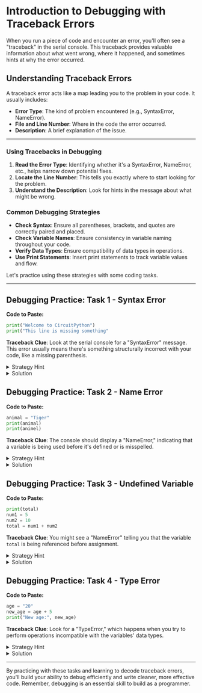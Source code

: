 # Introduction to Debugging with Traceback Errors

When you run a piece of code and encounter an error, you'll often see a "traceback" in the serial console. This traceback provides valuable information about what went wrong, where it happened, and sometimes hints at why the error occurred.

## Understanding Traceback Errors

A traceback error acts like a map leading you to the problem in your code. It usually includes:

- **Error Type**: The kind of problem encountered (e.g., SyntaxError, NameError).
- **File and Line Number**: Where in the code the error occurred.
- **Description**: A brief explanation of the issue.

--- 
### Using Tracebacks in Debugging

1. **Read the Error Type**: Identifying whether it's a SyntaxError, NameError, etc., helps narrow down potential fixes.
2. **Locate the Line Number**: This tells you exactly where to start looking for the problem.
3. **Understand the Description**: Look for hints in the message about what might be wrong.

### Common Debugging Strategies

- **Check Syntax**: Ensure all parentheses, brackets, and quotes are correctly paired and placed.
- **Check Variable Names**: Ensure consistency in variable naming throughout your code.
- **Verify Data Types**: Ensure compatibility of data types in operations.
- **Use Print Statements**: Insert print statements to track variable values and flow.

Let's practice using these strategies with some coding tasks.

---
## Debugging Practice: Task 1 - Syntax Error

**Code to Paste:**

```python
print("Welcome to CircuitPython")
print("This line is missing something"
```

**Traceback Clue**: Look at the serial console for a "SyntaxError" message. This error usually means there's something structurally incorrect with your code, like a missing parenthesis.

<details>
 <summary>Strategy Hint</summary>
<pre><code>
# Strategy: Check to ensure every opening parenthesis has a closing pair.
</code></pre>
</details>

<details>
 <summary>Solution</summary>
<pre><code>
print("Welcome to CircuitPython")
print("This line is missing something")
</code></pre>
</details>

## Debugging Practice: Task 2 - Name Error

**Code to Paste:**

```python
animal = "Tiger"
print(animal)
print(animel)
```

**Traceback Clue**: The console should display a "NameError," indicating that a variable is being used before it's defined or is misspelled.

<details>
 <summary>Strategy Hint</summary>
<pre><code>
# Strategy: Double-check spelling of variable names; consistent naming is key.
</code></pre>
</details>

<details>
 <summary>Solution</summary>
<pre><code>
animal = "Tiger"
print(animal)
print(animal)
</code></pre>
</details>

## Debugging Practice: Task 3 - Undefined Variable

**Code to Paste:**

```python
print(total)
num1 = 5
num2 = 10
total = num1 + num2
```

**Traceback Clue**: You might see a "NameError" telling you that the variable `total` is being referenced before assignment.

<details>
 <summary>Strategy Hint</summary>
<pre><code>
# Strategy: Ensure all variables are defined before they are used.
</code></pre>
</details>

<details>
 <summary>Solution</summary>
<pre><code>
num1 = 5
num2 = 10
total = num1 + num2
print(total)
</code></pre>
</details>

## Debugging Practice: Task 4 - Type Error

**Code to Paste:**

```python
age = "20"
new_age = age + 5
print("New age:", new_age)
```

**Traceback Clue**: Look for a "TypeError," which happens when you try to perform operations incompatible with the variables' data types.

<details>
 <summary>Strategy Hint</summary>
<pre><code>
# Strategy: Ensure that arithmetic operations involve compatible data types. Convert strings to numbers where needed using functions like int().
</code></pre>
</details>

<details>
 <summary>Solution</summary>
<pre><code>
age = "20"
new_age = int(age) + 5
print("New age:", new_age)
</code></pre>
</details>

--- 
By practicing with these tasks and learning to decode traceback errors, you'll build your ability to debug efficiently and write cleaner, more effective code. Remember, debugging is an essential skill to build as a programmer. 